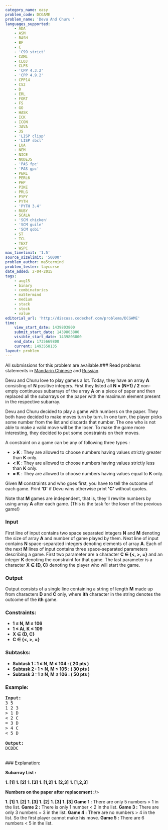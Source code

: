 ```yaml
---
category_name: easy
problem_code: DCGAME
problem_name: 'Devu And Churu '
languages_supported:
    - ADA
    - ASM
    - BASH
    - BF
    - C
    - 'C99 strict'
    - CAML
    - CLOJ
    - CLPS
    - 'CPP 4.3.2'
    - 'CPP 4.9.2'
    - CPP14
    - CS2
    - D
    - ERL
    - FORT
    - FS
    - GO
    - HASK
    - ICK
    - ICON
    - JAVA
    - JS
    - 'LISP clisp'
    - 'LISP sbcl'
    - LUA
    - NEM
    - NICE
    - NODEJS
    - 'PAS fpc'
    - 'PAS gpc'
    - PERL
    - PERL6
    - PHP
    - PIKE
    - PRLG
    - PYPY
    - PYTH
    - 'PYTH 3.4'
    - RUBY
    - SCALA
    - 'SCM chicken'
    - 'SCM guile'
    - 'SCM qobi'
    - ST
    - TCL
    - TEXT
    - WSPC
max_timelimit: '1.5'
source_sizelimit: '50000'
problem_author: ma5termind
problem_tester: laycurse
date_added: 2-04-2015
tags:
    - aug15
    - binary
    - combinatorics
    - ma5termind
    - medium
    - stack
    - stock
    - value
editorial_url: 'http://discuss.codechef.com/problems/DCGAME'
time:
    view_start_date: 1439803800
    submit_start_date: 1439803800
    visible_start_date: 1439803800
    end_date: 1735669800
    current: 1493558135
layout: problem
---
```

All submissions for this problem are available.###  Read problems statements in [Mandarin Chinese](http://www.codechef.com/download/translated/AUG15/mandarin/DCGAME.pdf) and [Russian](http://www.codechef.com/download/translated/AUG15/russian/DCGAME.pdf).

Devu and Churu love to play games a lot. Today, they have an array **A** consisting of **N** positive integers. First they listed all **N × (N+1) / 2** non-empty continuous subarrays of the array **A** on a piece of paper and then replaced all the subarrays on the paper with the maximum element present in the respective subarray.

Devu and Churu decided to play a game with numbers on the paper. They both have decided to make moves turn by turn. In one turn, the player picks some number from the list and discards that number. The one who is not able to make a valid move will be the loser. To make the game more interesting, they decided to put some constraints on their moves.

A constraint on a game can be any of following three types :

- **> K** : They are allowed to choose numbers having values strictly greater than **K** only.
- **< K** : They are allowed to choose numbers having values strictly less than **K** only.
- **= K** : They are allowed to choose numbers having values equal to **K** only.

Given **M** constraints and who goes first, you have to tell the outcome of each game. Print **'D'** if Devu wins otherwise print **'C'** without quotes.

Note that **M** games are independent, that is, they'll rewrite numbers by using array **A** after each game. (This is the task for the loser of the previous game!)

### Input 

First line of input contains two space separated integers **N** and **M** denoting the size of array **A** and number of game played by them. Next line of input contains **N** space-separated integers denoting elements of array **A**. Each of the next **M** lines of input contains three space-separated parameters describing a game. First two parameter are a character **C ∈ {<, >, =}** and an integer **K** denoting the constraint for that game. The last parameter is a character **X ∈ {D, C}** denoting the player who will start the game.

###  Output 

Output consists of a single line containing a string of length **M** made up from characters **D** and **C** only, where **ith** character in the string denotes the outcome of the **ith** game.

###  Constraints: 

- **1 ≤ N, M ≤ 106**
- **1 ≤ Ai, K ≤ 109**
- **X ∈ {D, C}**
- **C ∈ {<, >, =}**

### Subtasks: 

- **Subtask 1 : 1 ≤ N, M ≤ 104 : ( 20 pts )**
- **Subtask 2 : 1 ≤ N, M ≤ 105 : ( 30 pts )**
- **Subtask 3 : 1 ≤ N, M ≤ 106 : ( 50 pts )**

### Example:

<pre>
<b>Input:</b>
3 5
1 2 3
> 1 D
< 2 C
= 3 D
> 4 C
< 5 D

<b>Output:</b>
DCDDC

</pre>### Explanation: 
**Subarray List :**

**1. \[1\]** **1. \[2\]** **1. \[3\]** **1. \[1,2\]** **1. \[2,3\]** **1. \[1,2,3\]** 

**Numbers on the paper after replacement :**/>

**1. \[1\]** **1. \[2\]** **1. \[3\]** **1. \[2\]** **1. \[3\]** **1. \[3\]** 
**Game 1 :** There are only 5 numbers > 1 in the list.
**Game 2 :** There is only 1 number < 2 in the list.
**Game 3 :** There are only 3 numbers = 3 in the list.
**Game 4 :** There are no numbers > 4 in the list. So the first player cannot make his move.
**Game 5 :** There are 6 numbers < 5 in the list.
